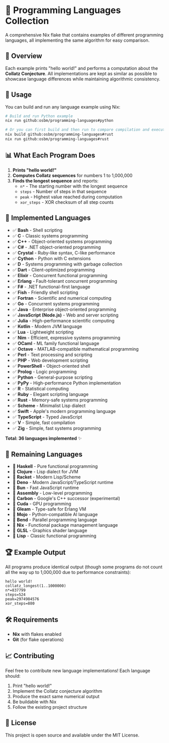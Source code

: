 # 🚀 Programming Languages Collection

A comprehensive Nix flake that contains examples of different programming languages, all implementing the same algorithm for easy comparison.

## 🎯 Overview

Each example prints "hello world!" and performs a computation about the **Collatz Conjecture**. All implementations are kept as similar as possible to showcase language differences while maintaining algorithmic consistency.

## 🔧 Usage

You can build and run any language example using Nix:

```bash
# Build and run Python example
nix run github:osbm/programming-languages#python

# Or you can first build and then run to compare compilation and execution times
nix build github:osbm/programming-languages#rust
nix run github:osbm/programming-languages#rust
```


## 📊 What Each Program Does

1. **Prints "hello world!"**
2. **Computes Collatz sequences** for numbers 1 to 1,000,000
3. **Finds the longest sequence** and reports:
   - `n*` - The starting number with the longest sequence
   - `steps` - Number of steps in that sequence
   - `peak` - Highest value reached during computation
   - `xor_steps` - XOR checksum of all step counts

## 🎨 Implemented Languages

- ✅ **Bash** - Shell scripting
- ✅ **C** - Classic systems programming
- ✅ **C++** - Object-oriented systems programming
- ✅ **C#** - .NET object-oriented programming
- ✅ **Crystal** - Ruby-like syntax, C-like performance
- ✅ **Cython** - Python with C extensions
- ✅ **D** - Systems programming with garbage collection
- ✅ **Dart** - Client-optimized programming
- ✅ **Elixir** - Concurrent functional programming
- ✅ **Erlang** - Fault-tolerant concurrent programming
- ✅ **F#** - .NET functional-first language
- ✅ **Fish** - Friendly shell scripting
- ✅ **Fortran** - Scientific and numerical computing
- ✅ **Go** - Concurrent systems programming
- ✅ **Java** - Enterprise object-oriented programming
- ✅ **JavaScript (Node.js)** - Web and server scripting
- ✅ **Julia** - High-performance scientific computing
- ✅ **Kotlin** - Modern JVM language
- ✅ **Lua** - Lightweight scripting
- ✅ **Nim** - Efficient, expressive systems programming
- ✅ **OCaml** - ML family functional language
- ✅ **Octave** - MATLAB-compatible mathematical programming
- ✅ **Perl** - Text processing and scripting
- ✅ **PHP** - Web development scripting
- ✅ **PowerShell** - Object-oriented shell
- ✅ **Prolog** - Logic programming
- ✅ **Python** - General-purpose scripting
- ✅ **PyPy** - High-performance Python implementation
- ✅ **R** - Statistical computing
- ✅ **Ruby** - Elegant scripting language
- ✅ **Rust** - Memory-safe systems programming
- ✅ **Scheme** - Minimalist Lisp dialect
- ✅ **Swift** - Apple's modern programming language
- ✅ **TypeScript** - Typed JavaScript
- ✅ **V** - Simple, fast compilation
- ✅ **Zig** - Simple, fast systems programming

**Total: 36 languages implemented** ✨

## 🎯 Remaining Languages


- 🔄 **Haskell** - Pure functional programming
- 🔄 **Clojure** - Lisp dialect for JVM
- 🔄 **Racket** - Modern Lisp/Scheme
- 🔄 **Deno** - Modern JavaScript/TypeScript runtime
- 🔄 **Bun** - Fast JavaScript runtime
- 🔄 **Assembly** - Low-level programming
- 🔄 **Carbon** - Google's C++ successor (experimental)
- 🔄 **Cuda** - GPU programming
- 🔄 **Gleam** - Type-safe for Erlang VM
- 🔄 **Mojo** - Python-compatible AI language
- 🔄 **Bend** - Parallel programming language
- 🔄 **Nix** - Functional package management language
- 🔄 **GLSL** - Graphics shader language
- 🔄 **Lisp** - Classic functional programming


## 🏆 Example Output

All programs produce identical output (though some programs do not count all the way up to 1,000,000 due to performance constraints):

```
hello world!
collatz_longest(1..1000000)
n*=837799
steps=524
peak=2974984576
xor_steps=880
```

## 🛠️ Requirements

- **Nix** with flakes enabled
- **Git** (for flake operations)

## 📈 Contributing

Feel free to contribute new language implementations! Each language should:

1. Print "hello world!"
2. Implement the Collatz conjecture algorithm
3. Produce the exact same numerical output
4. Be buildable with Nix
5. Follow the existing project structure

## 📜 License

This project is open source and available under the MIT License.



